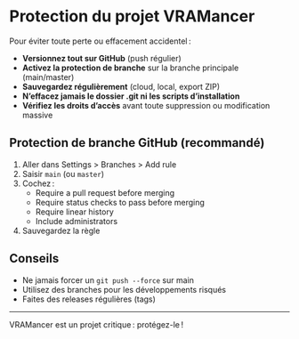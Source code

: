 # Protection du projet VRAMancer

Pour éviter toute perte ou effacement accidentel :

- **Versionnez tout sur GitHub** (push régulier)
- **Activez la protection de branche** sur la branche principale (main/master)
- **Sauvegardez régulièrement** (cloud, local, export ZIP)
- **N’effacez jamais le dossier .git ni les scripts d’installation**
- **Vérifiez les droits d’accès** avant toute suppression ou modification massive

## Protection de branche GitHub (recommandé)
1. Aller dans Settings > Branches > Add rule
2. Saisir `main` (ou `master`)
3. Cochez :
   - Require a pull request before merging
   - Require status checks to pass before merging
   - Require linear history
   - Include administrators
4. Sauvegardez la règle

## Conseils
- Ne jamais forcer un `git push --force` sur main
- Utilisez des branches pour les développements risqués
- Faites des releases régulières (tags)

---

VRAMancer est un projet critique : protégez-le !
